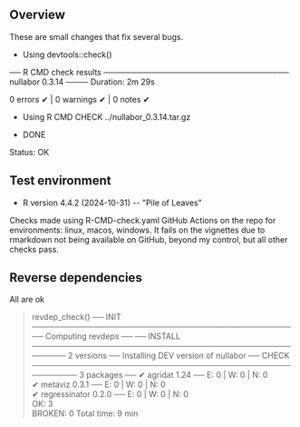 ## Overview 

These are small changes that fix several bugs.

- Using devtools::check()

── R CMD check results ───────────────────────────────── nullabor 0.3.14 ────
Duration: 2m 29s

0 errors ✔ | 0 warnings ✔ | 0 notes ✔

- Using R CMD CHECK ../nullabor_0.3.14.tar.gz

* DONE

Status: OK


## Test environment

* R version 4.4.2 (2024-10-31) -- "Pile of Leaves"

Checks made using R-CMD-check.yaml GitHub Actions on the repo for environments: 
linux, macos, windows. It fails on the vignettes due to rmarkdown 
not being available on GitHub, beyond my control, but all other checks pass. 

## Reverse dependencies

All are ok

> revdep_check()
── INIT ──────────────────────────────────────────────── Computing revdeps ──
── INSTALL ──────────────────────────────────────────────────── 2 versions ──
Installing DEV version of nullabor
── CHECK ────────────────────────────────────────────────────── 3 packages ──
✔ agridat 1.24                           ── E: 0     | W: 0     | N: 0       
✔ metaviz 0.3.1                          ── E: 0     | W: 0     | N: 0       
✔ regressinator 0.2.0                    ── E: 0     | W: 0     | N: 0       
OK: 3                                                                      
BROKEN: 0
Total time: 9 min

